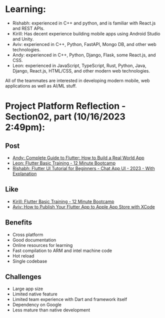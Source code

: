 # Learning:

- Rishabh: experienced in C++ and python, and is familiar with React.js and REST APIs.
- Kirill: Has decent experience building mobile apps using Android Studio and Unity.
- Aviv: experienced in C++, Python, FastAPI, Mongo DB, and other web technologies.
- Andy: experienced in C++, Python, Django, Flask, some React.js, and CSS.
- Leon: experienced in JavaScript, TypeScript, Rust, Python, Java, Django, React.js, HTML/CSS, and other modern web technologies.

All of the teammates are interested in developing modern mobile, web applications as well as AI/ML stuff.

# Project Platform Reflection - Section02, part (10/16/2023 2:49pm):

## Post
- [Andy: Complete Guide to Flutter: How to Build a Real World App](https://www.youtube.com/watch?v=S59b-XFsyY8)
- [Leon: Flutter Basic Training - 12 Minute Bootcamp](https://www.youtube.com/watch?v=1xipg02Wu8s)
- [Rishabh: Flutter UI Tutorial for Beginners - Chat App UI - 2023 - With Explanation](https://www.youtube.com/watch?v=dPVrpCjDAFo)

## Like

- [Kirill: Flutter Basic Training - 12 Minute Bootcamp](https://www.youtube.com/watch?v=1xipg02Wu8s)
- [Aviv: How to Publish Your Flutter App to Apple App Store with XCode](https://www.youtube.com/watch?v=4_rcaPvDaKM)

## Benefits

- Cross platform
- Good documentation
- Online resources for learning
- Fast compilation to ARM and intel machine code
- Hot reload
- Single codebase

## Challenges

- Large app size
- Limited native feature
- Limited team experience with Dart and framework itself
- Dependency on Google
- Less mature than native development
